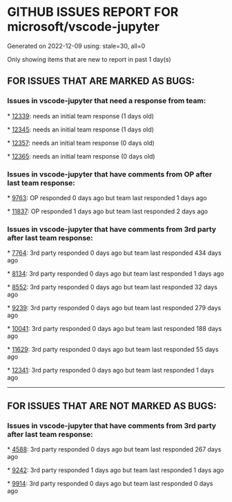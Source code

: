 
# GITHUB ISSUES REPORT FOR microsoft/vscode-jupyter


Generated on 2022-12-09 using: stale=30, all=0


Only showing items that are new to report in past 1 day(s)


## FOR ISSUES THAT ARE MARKED AS BUGS:


### Issues in vscode-jupyter that need a response from team:


\* [12339](https://github.com/microsoft/vscode-jupyter/issues/12339 "Vertical scrollbar resizing not working"): needs an initial team response (1 days old)

\* [12345](https://github.com/microsoft/vscode-jupyter/issues/12345 "IJupyterServerUri detail ignored in kernel picker"): needs an initial team response (1 days old)

\* [12357](https://github.com/microsoft/vscode-jupyter/issues/12357 "Copied Images don't respect `jupyter.themeMatplotlibPlots`"): needs an initial team response (0 days old)

\* [12365](https://github.com/microsoft/vscode-jupyter/issues/12365 "3rd party provided jupyter servers not visible unless it's stored in uristorage"): needs an initial team response (0 days old)

### Issues in vscode-jupyter that have comments from OP after last team response:


\* [9763](https://github.com/microsoft/vscode-jupyter/issues/9763 "Cannot execute Run current cell for ~1s after I stop typing"): OP responded 0 days ago but team last responded 1 days ago

\* [11837](https://github.com/microsoft/vscode-jupyter/issues/11837 "Jupyter Notebook progress bar is broken with Julia (not Python)"): OP responded 1 days ago but team last responded 2 days ago

### Issues in vscode-jupyter that have comments from 3rd party after last team response:


\* [7764](https://github.com/microsoft/vscode-jupyter/issues/7764 "Make error output collapsed by default (Was: Ugly output when clicking `Stop Cell Execution`)"): 3rd party responded 0 days ago but team last responded 434 days ago

\* [8134](https://github.com/microsoft/vscode-jupyter/issues/8134 "Failed to connect jupyterhub."): 3rd party responded 0 days ago but team last responded 1 days ago

\* [8552](https://github.com/microsoft/vscode-jupyter/issues/8552 "Add support for ipywidgets 8"): 3rd party responded 0 days ago but team last responded 32 days ago

\* [9239](https://github.com/microsoft/vscode-jupyter/issues/9239 "&quot;No active notebook document to debug&quot; when try to debug a notebook that doesn't have focus"): 3rd party responded 0 days ago but team last responded 279 days ago

\* [10041](https://github.com/microsoft/vscode-jupyter/issues/10041 "Fill test hole for checking that dumpCell debugging files are deleted + re-enable debugging tests"): 3rd party responded 0 days ago but team last responded 188 days ago

\* [11629](https://github.com/microsoft/vscode-jupyter/issues/11629 "Crashes on load when executed as administrator on Windows"): 3rd party responded 0 days ago but team last responded 55 days ago

\* [12341](https://github.com/microsoft/vscode-jupyter/issues/12341 "Debugging interactive window never starts for remote kernel"): 3rd party responded 0 days ago but team last responded 1 days ago

---

## FOR ISSUES THAT ARE NOT MARKED AS BUGS:


### Issues in vscode-jupyter that have comments from 3rd party after last team response:


\* [4588](https://github.com/microsoft/vscode-jupyter/issues/4588 "Automatically change cell language based on cell magics"): 3rd party responded 0 days ago but team last responded 267 days ago

\* [9242](https://github.com/microsoft/vscode-jupyter/issues/9242 "Add &quot;Restart and run all&quot; command "): 3rd party responded 1 days ago but team last responded 1 days ago

\* [9914](https://github.com/microsoft/vscode-jupyter/issues/9914 "Python interactive window delete last cell output shortcut/button"): 3rd party responded 0 days ago but team last responded 0 days ago
